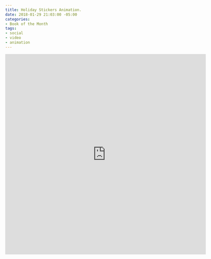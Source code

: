 ```yaml
---
title: Holiday Stickers Animation.
date: 2018-01-29 21:03:00 -05:00
categories:
- Book of the Month
tags:
- social
- video
- animation
---
```


<div class="video-square">
	<iframe src="https://player.vimeo.com/video/253260407?&background=1&loop=1&autopause=0" width="640" height="640" frameborder="0" webkitallowfullscreen mozallowfullscreen allowfullscreen></iframe>
</div>